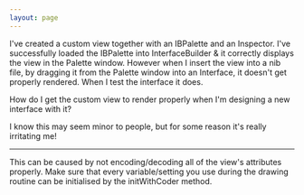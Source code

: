```yaml
---
layout: page
---
```




I've created a custom view together with an IBPalette and an Inspector.  I've successfully loaded the IBPalette into InterfaceBuilder & it correctly displays the view in the Palette window.  However when I insert the view into a nib file, by dragging it from the Palette window into an Interface, it doesn't get properly rendered.  When I test the interface it does.  

How do I get the custom view to render properly when I'm designing a new interface with it?

I know this may seem minor to people, but for some reason it's really irritating me!

----

This can be caused by not encoding/decoding all of the view's attributes properly.  Make sure that every variable/setting you use during the drawing routine can be initialised by the initWithCoder method.
